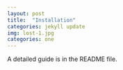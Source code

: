 ```yaml
---
layout: post
title:  "Installation"
categories: jekyll update
img: lost-1.jpg
categories: one
---
```


A detailed guide is in the README file.